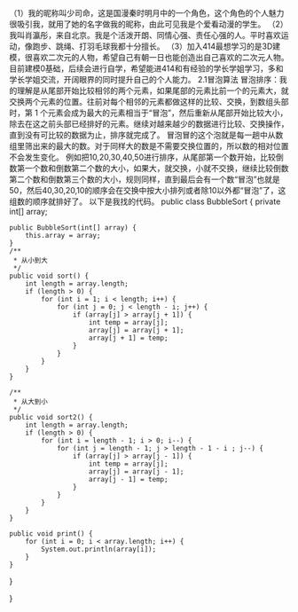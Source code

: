 （1）我的昵称叫少司命，这是国漫秦时明月中的一个角色，这个角色的个人魅力很吸引我，就用了她的名字做我的昵称，由此可见我是个爱看动漫的学生。
（2）我叫肖瀛彤，来自北京。我是个活泼开朗、同情心强、责任心强的人。平时喜欢运动，像跑步、跳绳、打羽毛球我都十分擅长。
（3）加入414最想学习的是3D建模，很喜欢二次元的人物，希望自己有朝一日也能创造出自己喜欢的二次元人物。目前建模0基础，后续会进行自学，希望能进414和有经验的学长学姐学习，多和学长学姐交流，开阔眼界的同时提升自己的个人能力。
2.1冒泡算法
冒泡排序：我的理解是从尾部开始比较相邻的两个元素，如果尾部的元素比前一个的元素大，就交换两个元素的位置。往前对每个相邻的元素都做这样的比较、交换，到数组头部时，第 1 个元素会成为最大的元素相当于“冒泡”，然后重新从尾部开始比较大小，除去在这之前头部已经排好的元素。继续对越来越少的数据进行比较、交换操作，直到没有可比较的数据为止，排序就完成了。
冒泡冒的这个泡就是每一趟中从数组里筛出来的最大的数。对于同样大的数是不需要交换位置的，所以数的相对位置不会发生变化。
例如把10,20,30,40,50进行排序，从尾部第一个数开始，比较倒数第一个数和倒数第二个数的大小，如果大，就交换，小就不交换，继续比较倒数第二个数和倒数第三个数的大小，规则同样，直到最后会有一个数“冒泡”也就是50，然后40,30,20,10的顺序会在交换中按大小排列或者除10以外都“冒泡”了，这组数的顺序就排好了。
以下是我找的代码。
public class BubbleSort {
    private int[] array;
   
    public BubbleSort(int[] array) {
        this.array = array;
    }
    /**
     * 从小到大
     */
    public void sort() {
        int length = array.length;
        if (length > 0) {
            for (int i = 1; i < length; i++) {
                for (int j = 0; j < length - i; j++) {
                    if (array[j] > array[j + 1]) {
                        int temp = array[j];
                        array[j] = array[j + 1];
                        array[j + 1] = temp;
                    }
                }
            }
        }
    }
   
    /**
     * 从大到小
     */
    public void sort2() {
        int length = array.length;
        if (length > 0) {
            for (int i = length - 1; i > 0; i--) {
                for (int j = length - 1; j > length - 1 - i ; j--) {
                    if (array[j] > array[j - 1]) {
                        int temp = array[j];
                        array[j] = array[j - 1];
                        array[j - 1] = temp;
                    }
                }
            }
        }
    }
   
    public void print() {
        for (int i = 0; i < array.length; i++) {
            System.out.println(array[i]);
        }
    }
}

}
